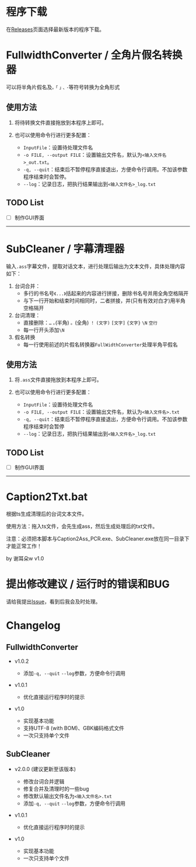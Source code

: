 # 程序下载

在[Releases](https://github.com/barryZZJ/SubtitleCleaner/releases)页面选择最新版本的程序下载。

# FullwidthConverter / 全角片假名转换器

可以将半角片假名及`｡` `｢` `｣` `､` `･`等符号转换为全角形式

## 使用方法

1. 将待转换文件直接拖放到本程序上即可。

2. 也可以使用命令行进行更多配置：
   - `InputFile`：设置待处理文件名
   - `-o FILE, --output FILE`：设置输出文件名，默认为`<输入文件名>_out.txt`。
   - `-q, --quit`：结束后不暂停程序直接退出，方便命令行调用。不加该参数程序结束时会暂停。
   - `--log`：记录日志，把执行结果输出到`<输入文件名>_log.txt`

## TODO List

- [ ] 制作GUI界面

---
# SubCleaner / 字幕清理器

输入`.ass`字幕文件，提取对话文本，进行处理后输出为文本文件，具体处理内容如下：

1. 台词合并：
   - 多行的书名号`《...》`括起来的内容进行拼接，删除书名号并用全角空格隔开
   - 与下一行开始和结束时间相同时，二者拼接，并(只有有效对白才)用半角空格隔开
2. 台词清理：
   - 直接删除：`…` `｡`(半角) `。`(全角) `！` `(文字)` `[文字]` `{文字}` `\N` `空行`
   - 每一行开头添加`\N`
3. 假名转换
   - 每一行使用前述的片假名转换器`FullWidthConverter`处理半角平假名

## 使用方法

1. 将`.ass`文件直接拖放到本程序上即可。

2. 也可以使用命令行进行更多配置：
   - `InputFile`：设置待处理文件名
   - `-o FILE, --output FILE`：设置输出文件名，默认为`<输入文件名>.txt`
   - `-q, --quit`：结束后不暂停程序直接退出，方便命令行调用。不加该参数程序结束时会暂停
   - `--log`：记录日志，把执行结果输出到`<输入文件名>_log.txt`


## TODO List

- [ ] 制作GUI界面

---

# Caption2Txt.bat

根据ts生成清理后的台词文本文件。

使用方法：拖入ts文件，会先生成ass，然后生成处理后的txt文件。

注意：必须把本脚本与Caption2Ass_PCR.exe、SubCleaner.exe放在同一目录下才能正常工作！

by 谢耳朵w v1.0

# 提出修改建议 / 运行时的错误和BUG

请给我提出[Issue](https://github.com/barryZZJ/SubtitleCleaner/issues)，看到后我会及时处理。

# Changelog

## FullwidthConverter

- v1.0.2
  - 添加`-q, --quit` `--log`参数，方便命令行调用

- v1.0.1
  - 优化直接运行程序时的提示

- v1.0
  - 实现基本功能
  - 支持UTF-8 (with BOM)、GBK编码格式文件
  - 一次只支持单个文件

## SubCleaner

- v2.0.0 (建议更新至该版本)
  - 修改台词合并逻辑
  - 修复合并及清理时的一些bug
  - 修改默认输出文件名为`<输入文件名>.txt`
  - 添加`-q, --quit` `--log`参数，方便命令行调用

- v1.0.1
  - 优化直接运行程序时的提示

- v1.0
  - 实现基本功能 
  - 一次只支持单个文件
